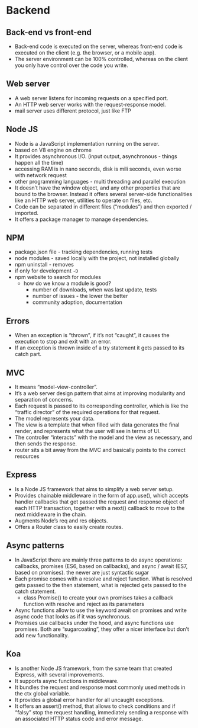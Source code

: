 # Backend
## Back-end vs front-end
- Back-end code is executed on the server, whereas front-end code is executed on the client (e.g. the browser, or a mobile app).
- The server environment can be 100% controlled, whereas on the client you only have control over the code you write.

## Web server
- A web server listens for incoming requests on a specified port.
- An HTTP web server works with the request-response model.
- mail server uses different protocol, just like FTP

## Node JS
- Node is a JavaScript implementation running on the server.
- based on V8 engine on chrome
- It provides asynchronous I/O. (input output, asynchronous - things happen all the time)
- accessing RAM is in nano seconds, disk is mili seconds, even worse with network request
- other programming languages - multi threading and parallel execution
- It doesn’t have the window object, and any other properties that are bound to the browser. Instead it offers several server-side functionalities like an HTTP web server, utilities to operate on files, etc.
- Code can be separated in different files (“modules”) and then exported / imported.
- It offers a package manager to manage dependencies.

## NPM
- package.json file - tracking dependencies, running tests
- node modules - saved locally with the project, not installed globally
- npm uninstall - removes 
- if only for development `-D`
- npm website to search for modules
  - how do we know a module is good? 
    - number of downloads, when was last update, tests
    - number of issues - the lower the better
    - community adoption, documentation

## Errors
- When an exception is “thrown”, if it’s not “caught”, it causes the execution to stop and exit with an error.
- If an exception is thrown inside of a try statement it gets passed to its catch part.

## MVC
- It means “model-view-controller”.
- It’s a web server design pattern that aims at improving modularity and separation of concerns.
- Each request is passed to its corresponding controller, which is like the “traffic director” of the required operations for that request.
- The model represents your data.
- The view is a template that when filled with data generates the final render, and represents what the user will see in terms of UI.
- The controller “interacts” with the model and the view as necessary, and then sends the response.
- router sits a bit away from the MVC and basically points to the correct resources


## Express
- Is a Node JS framework that aims to simplify a web server setup.
- Provides chainable middleware in the form of app.use(), which accepts handler callbacks that get passed the request and response object of each HTTP transaction, together with a next() callback to move to the next middleware in the chain.
- Augments Node’s req and res objects.
- Offers a Router class to easily create routes.

## Async patterns
- In JavaScript there are mainly three patterns to do async operations: callbacks, promises (ES6, based on callbacks), and async / await (ES7, based on promises). the newer are just syntactic sugar
- Each promise comes with a resolve and reject function. What is resolved gets passed to the then statement, what is rejected gets passed to the catch statement.
  - class Promise() to create your own promises takes a callback function with resolve and reject as its parameters
- Async functions allow to use the keyword await on promises and write async code that looks as if it was synchronous.
- Promises use callbacks under the hood, and async functions use promises. Both are “sugarcoating”, they offer a nicer interface but don’t add new functionality.

## Koa
- Is another Node JS framework, from the same team that created Express, with several improvements.
- It supports async functions in middleware.
- It bundles the request and response most commonly used methods in the ctx global variable.
- It provides a global error handler for all uncaught exceptions.
- It offers an assert() method, that allows to check conditions and if “falsy” stop the request handling, immediately sending a response with an associated HTTP status code and error message.